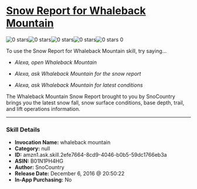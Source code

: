 # [Snow Report for Whaleback Mountain](http://alexa.amazon.com/#skills/amzn1.ask.skill.2efe7664-8cd9-4046-b0b5-59dc1766eb3a)
![0 stars](../../images/ic_star_border_black_18dp_1x.png)![0 stars](../../images/ic_star_border_black_18dp_1x.png)![0 stars](../../images/ic_star_border_black_18dp_1x.png)![0 stars](../../images/ic_star_border_black_18dp_1x.png)![0 stars](../../images/ic_star_border_black_18dp_1x.png) 0

To use the Snow Report for Whaleback Mountain skill, try saying...

* *Alexa, open Whaleback Mountain*

* *Alexa, ask Whaleback Mountain for the snow report*

* *Alexa, ask Whaleback Mountain for latest conditions*

The Whaleback Mountain Snow Report brought to you by SnoCountry brings you the latest snow fall, snow surface conditions,  base depth, trail, and lift operations information.

***

### Skill Details

* **Invocation Name:** whaleback mountain
* **Category:** null
* **ID:** amzn1.ask.skill.2efe7664-8cd9-4046-b0b5-59dc1766eb3a
* **ASIN:** B01N1PH4HG
* **Author:** SnoCountry
* **Release Date:** December 6, 2016 @ 20:50:22
* **In-App Purchasing:** No
